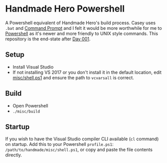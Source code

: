 # Handmade Hero Powershell

A Powershell equivalent of Handmade Hero's build process. Casey uses `.bat` and [Command Prompt](https://en.wikipedia.org/wiki/Cmd.exe) and I felt it would be more worthwhile for me to [Powershell](https://en.wikipedia.org/wiki/PowerShell) as it's newer and more friendly to UNIX style commands. This repository is the end-state after [Day 001](https://www.youtube.com/watch?v=Ee3EtYb8d1o).

## Setup

- Install Visual Studio
- If not installing VS 2017 or you don't install it in the default location, edit [misc/shell.ps1](misc/shell.ps1) and ensure the path to `vcvarsall` is correct.

## Build

- Open Powershell
- `./misc/build`

## Startup

If you wish to have the Visual Studio compiler CLI available (`cl` command) on startup. Add this to your Powershell `profile.ps1`: `/path/to/handmade/misc/shell.ps1`, or copy and paste the file contents directly.
